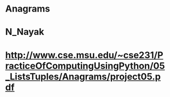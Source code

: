 # Anagrams
# N_Nayak
# http://www.cse.msu.edu/~cse231/PracticeOfComputingUsingPython/05_ListsTuples/Anagrams/project05.pdf
